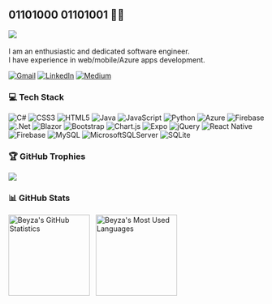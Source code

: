 ## 01101000 01101001 👋🏻
 [![](https://visitcount.itsvg.in/api?id=beyzaozgur&icon=3&color=5)](https://visitcount.itsvg.in)<br><br>I am an enthusiastic and dedicated software engineer.<br>I have experience in web/mobile/Azure apps development.

[![Gmail](https://img.shields.io/badge/Gmail-red)](mailto:beyzaozgur35@gmail.com) [![LinkedIn](https://img.shields.io/badge/LinkedIn-%230077B5.svg?logo=linkedin&logoColor=white)](https://www.linkedin.com/in/beyzaozgur/) [![Medium](https://img.shields.io/badge/Medium-12100E?logo=medium&logoColor=white)](https://medium.com/@beyzaozgur) 

### 💻 Tech Stack
![C#](https://img.shields.io/badge/c%23-%23239120.svg?style=flat-square&logo=csharp&logoColor=white) ![CSS3](https://img.shields.io/badge/css3-%231572B6.svg?style=flat-square&logo=css3&logoColor=white) ![HTML5](https://img.shields.io/badge/html5-%23E34F26.svg?style=flat-square&logo=html5&logoColor=white) ![Java](https://img.shields.io/badge/java-%23ED8B00.svg?style=flat-square&logo=openjdk&logoColor=white) ![JavaScript](https://img.shields.io/badge/javascript-%23323330.svg?style=flat-square&logo=javascript&logoColor=%23F7DF1E) ![Python](https://img.shields.io/badge/python-3670A0?style=flat-square&logo=python&logoColor=ffdd54) ![Azure](https://img.shields.io/badge/azure-%230072C6.svg?style=flat-square&logo=microsoftazure&logoColor=white) ![Firebase](https://img.shields.io/badge/firebase-%23039BE5.svg?style=flat-square&logo=firebase) ![.Net](https://img.shields.io/badge/.NET-5C2D91?style=flat-square&logo=.net&logoColor=white) ![Blazor](https://img.shields.io/badge/blazor-%235C2D91.svg?style=flat-square&logo=blazor&logoColor=white) ![Bootstrap](https://img.shields.io/badge/bootstrap-%238511FA.svg?style=flat-square&logo=bootstrap&logoColor=white) ![Chart.js](https://img.shields.io/badge/chart.js-F5788D.svg?style=flat-square&logo=chart.js&logoColor=white) ![Expo](https://img.shields.io/badge/expo-1C1E24?style=flat-square&logo=expo&logoColor=#D04A37) ![jQuery](https://img.shields.io/badge/jquery-%230769AD.svg?style=flat-square&logo=jquery&logoColor=white) ![React Native](https://img.shields.io/badge/react_native-%2320232a.svg?style=flat-square&logo=react&logoColor=%2361DAFB) ![Firebase](https://img.shields.io/badge/Firebase-039BE5?style=flat-square&logo=Firebase&logoColor=white) ![MySQL](https://img.shields.io/badge/mysql-%2300000f.svg?style=flat-square&logo=mysql&logoColor=white) ![MicrosoftSQLServer](https://img.shields.io/badge/Microsoft%20SQL%20Server-CC2927?style=flat-square&logo=microsoft%20sql%20server&logoColor=white) ![SQLite](https://img.shields.io/badge/sqlite-%2307405e.svg?style=flat-square&logo=sqlite&logoColor=white)

### 🏆 GitHub Trophies
![](https://github-profile-trophy.vercel.app/?username=beyzaozgur&theme=radical&no-frame=false&no-bg=true&margin-w=4&column=-1)

### 📊 GitHub Stats
<div>
    <img height="160px" src="https://github-readme-streak-stats.herokuapp.com/?user=beyzaozgur&theme=radical&hide_border=false" alt="Beyza's GitHub Statistics" /> &nbsp;
    <img height="160px" src="https://github-readme-stats.vercel.app/api/top-langs/?username=beyzaozgur&theme=radical&hide_border=false&include_all_commits=true&count_private=true&layout=compact" alt="Beyza's Most Used Languages" /> 
</div>
